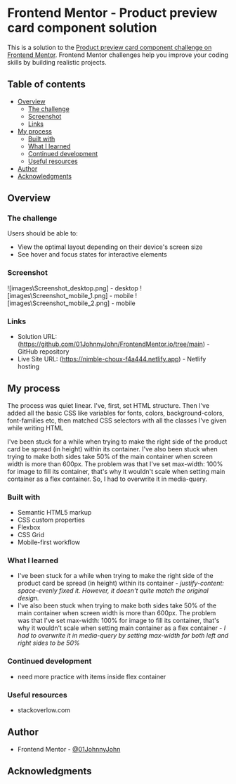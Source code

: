 # Frontend Mentor - Product preview card component solution

This is a solution to the [Product preview card component challenge on Frontend Mentor](https://www.frontendmentor.io/challenges/product-preview-card-component-GO7UmttRfa). Frontend Mentor challenges help you improve your coding skills by building realistic projects.

## Table of contents

- [Overview](#overview)
  - [The challenge](#the-challenge)
  - [Screenshot](#screenshot)
  - [Links](#links)
- [My process](#my-process)
  - [Built with](#built-with)
  - [What I learned](#what-i-learned)
  - [Continued development](#continued-development)
  - [Useful resources](#useful-resources)
- [Author](#author)
- [Acknowledgments](#acknowledgments)

## Overview

### The challenge

Users should be able to:

- View the optimal layout depending on their device's screen size
- See hover and focus states for interactive elements

### Screenshot

![images\Screenshot_desktop.png] - desktop
![images\Screenshot_mobile_1.png] - mobile
![images\Screenshot_mobile_2.png] - mobile

### Links

- Solution URL: (https://github.com/01JohnnyJohn/FrontendMentor.io/tree/main) - GitHub repository
- Live Site URL: (https://nimble-choux-f4a444.netlify.app) - Netlify hosting

## My process

The process was quiet linear.
I've, first, set HTML structure. Then I've added all the basic CSS like variables for fonts, colors, background-colors, font-families etc, then matched CSS selectors with all the classes I've given while writing HTML

I've been stuck for a while when trying to make the right side of the product card be spread (in height) within its container. I've also been stuck when trying to make both sides take 50% of the main container when screen width is more than 600px. The problem was that I've set max-width: 100% for image to fill its container, that's why it wouldn't scale when setting main container as a flex container. So, I had to overwrite it in media-query.

### Built with

- Semantic HTML5 markup
- CSS custom properties
- Flexbox
- CSS Grid
- Mobile-first workflow

### What I learned

- I've been stuck for a while when trying to make the right side of the product card be spread (in height) within its container - <i>justify-content: space-evenly fixed it. However, it doesn't quite match the original design.</i>
- I've also been stuck when trying to make both sides take 50% of the main container when screen width is more than 600px. The problem was that I've set max-width: 100% for image to fill its container, that's why it wouldn't scale when setting main container as a flex container - <i>I had to overwrite it in media-query by setting max-width for both left and right sides to be 50%</i>

### Continued development

- need more practice with items inside flex container

### Useful resources

- stackoverlow.com

## Author

- Frontend Mentor - [@01JohnnyJohn](https://www.frontendmentor.io/profile/yourusername)

## Acknowledgments
